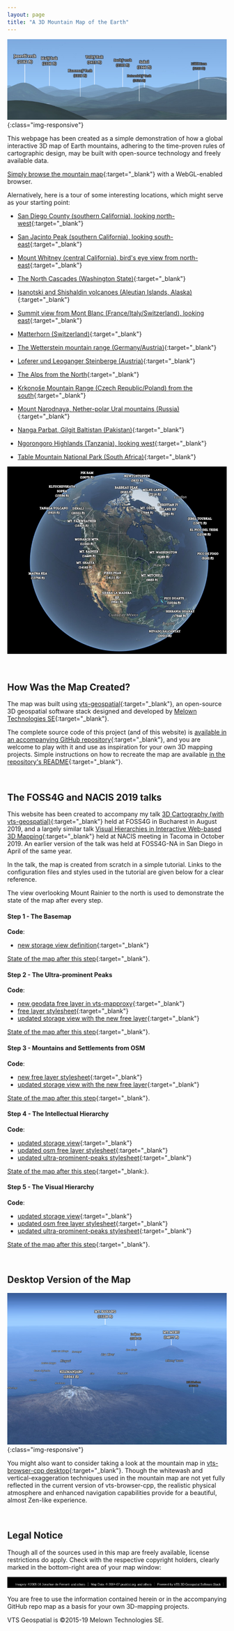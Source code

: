 ```yaml
---
layout: page
title: "A 3D Mountain Map of the Earth"
---
```


![Panorama of Lusatia](media/lusatia.jpg){:class="img-responsive"}

This webpage has been created as a simple demonstration of how a global
interactive 3D map of Earth mountains, adhering to the time-proven rules of
cartographic design, may be built with open-source technology and freely
available data.

[Simply browse the mountain map][1]{:target="_blank"} with a WebGL-enabled browser. 

Alernatively, here is a tour of some interesting locations, which might
serve as your starting point:

* [San Diego County (southern California), looking north-west][3]{:target="_blank"}

* [San Jacinto Peak (southern California), looking south-east][14]{:target="_blank"}

* [Mount Whitney (central California), bird's eye view from north-east][11]{:target="_blank"}

* [The North Cascades (Washington State)][9]{:target="_blank"}

* [Isanotski and Shishaldin volcanoes (Aleutian Islands, Alaska)][13]{:target="_blank"}

* [Summit view from Mont Blanc (France/Italy/Switzerland), looking east][15]{:target="_blank"}

* [Matterhorn (Switzerland)][7]{:target="_blank"}

* [The Wetterstein mountain range (Germany/Austria)][5]{:target="_blank"}

* [Loferer und Leoganger Steinberge (Austria)][6]{:target="_blank"}

* [The Alps from the North][8]{:target="_blank"}

* [Krkonoše Mountain Range (Czech Republic/Poland) from the south][18]{:target="_blank"}

* [Mount Narodnaya, Nether-polar Ural mountains (Russia)][12]{:target="_blank"}

* [Nanga Parbat, Gilgit Baltistan (Pakistan)][16]{:target="_blank"}

* [Ngorongoro Highlands (Tanzania), looking west][4]{:target="_blank"}

* [Table Mountain National Park (South Africa)][17]{:target="_blank"}


[![A 3D Mountain Map of the Earth](https://github.com/ondra-prochazka/a-3d-mountain-map/raw/master/media/a-3d-mountain-map.jpg)](https://cdn.tspl.re/store/a-3d-mountain-map/map-config/map/)

<br/>

## How Was the Map Created?

The map was built using [vts-geospatial][19]{:target="_blank"}, an
open-source 3D geospatial software stack designed and developed by [Melown
Technologies SE][20]{:target="_blank"}.

The complete source code of this project (and of this website) is [available
in an accompanying GitHub repository][21]{:target="_blank"}, and you are
welcome to play with it and use as inspiration for your own 3D mapping projects. 
Simple instructions on how to recreate the map are available [in the
repository's
README][22]{:target="_blank"}.

<br/>

## The FOSS4G and NACIS 2019 talks

This website has been created to accompany my talk [3D Cartography (with
vts-geospatial)][41]{:target="_blank"} held at FOSS4G in Bucharest in
August 2019, and a largely similar talk [Visual Hierarchies in Interactive
Web-based 3D Mapping][42]{:target="_blank"} held at NACIS meeting in Tacoma in
October 2019.  An earlier version of the talk was held at FOSS4G-NA in San
Diego in April of the same year.

In the talk, the map is created from scratch in a simple tutorial. Links to the
configuration files and styles used in the tutorial are given below for a
clear reference.

The view overlooking Mount Rainier to the north is used to demonstrate the
state of the map after every step.

#### Step 1 - The Basemap

**Code**: 

 * [new storage view definition][28]{:target="_blank"}

[State of the map after this step][23]{:target="_blank"}. 
    
#### Step 2 - The Ultra-prominent Peaks

**Code**: 

 * [new geodata free layer in vts-mapproxy][29]{:target="_blank"}
 * [free layer stylesheet][30]{:target="_blank"}
 * [updated storage view with the new free layer][31]{:target="_blank"}

[State of the map after this step][24]{:target="_blank"}.

#### Step 3 - Mountains and Settlements from OSM

**Code**: 

 * [new free layer stylesheet][32]{:target="_blank"}
 * [updated storage view with the new free layer][33]{:target="_blank"}

[State of the map after this step][25]{:target="_blank"}.

#### Step 4 - The Intellectual Hierarchy

**Code**: 

 * [updated storage view][34]{:target="_blank"}
 * [updated osm free layer stylesheet][35]{:target="_blank"}
 * [updated ultra-prominent-peaks stylesheet][36]{:target="_blank"}

[State of the map after this step][26]{:target="_blank:}.

#### Step 5 - The Visual Hierarchy

**Code**: 

 * [updated storage view][37]{:target="_blank"}
 * [updated osm free layer stylesheet][38]{:target="_blank"}
 * [updated ultra-prominent-peaks stylesheet][39]{:target="_blank"}

[State of the map after this step][27]{:target="_blank"}.

<br/>

## Desktop Version of the Map

![Kilimanjaro and Meru in vts-desktop-cpp](media/kilimanjaro.jpg){:class="img-responsive"}


You might also want to consider taking a look at the mountain map in
[vts-browser-cpp desktop][2]{:target="_blank"}.  Though the whitewash and
vertical-exaggeration techniques used in the mountain map are not yet fully
reflected in the current version of vts-browser-cpp, the realistic physical
atmosphere and enhanced navigation capabilities provide for a beautiful,
almost Zen-like experience.

<br/>

## Legal Notice

Though all of the sources used in this map are freely available, license
restrictions do apply.  Check with the respective copyright holders, clearly
marked in the bottom-right area of your map window:

![Credits section in vts-browser-js][40]

You are free to use the information contained herein or in the accompanying
GitHub repo map as a basis for your own 3D-mapping projects.   

VTS Geospatial is &copy;2015-19 Melown Technologies SE. 


[1]: https://cdn.tspl.re/store/a-3d-mountain-map/map-config/map
[2]: https://github.com/melowntech/vts-browser-cpp
[3]: https://cdn.tspl.re/store/a-3d-mountain-map/map-config/map/?pos=obj,-117.150264,32.638531,fix,-23.13,-316.06,-14.07,0.00,18379.80,45.00
[4]: https://cdn.tspl.re/store/a-3d-mountain-map/map-config/map/?pos=obj,35.651614,-3.231357,fix,1890.99,-266.45,-20.74,0.00,61778.30,45.00
[5]: https://cdn.tspl.re/store/a-3d-mountain-map/map-config/map/?pos=obj,11.089189,47.412804,fix,1744.54,-151.48,-18.03,0.00,14002.15,30.00
[6]: https://cdn.tspl.re/store/a-3d-mountain-map/map-config/map/?pos=obj,12.660472,47.538069,fix,1562.45,-169.85,-49.46,0.00,14837.81,45.00
[7]: https://cdn.tspl.re/store/a-3d-mountain-map/map-config/map/?pos=obj,7.658566,45.976451,fix,3351.14,-121.61,-11.37,0.00,6569.63,45.00
[8]: https://cdn.tspl.re/store/a-3d-mountain-map/map-config/map/?pos=obj,9.741529,46.375075,fix,1656.35,162.52,-11.51,0.00,376412.97,45.00
[9]: https://cdn.tspl.re/store/a-3d-mountain-map/map-config/map/?pos=obj,-121.281926,48.698838,fix,929.49,-164.09,-16.84,0.00,24990.72,45.00
[10]: https://cdn.tspl.re/store/a-3d-mountain-map/map-config/map/?pos=obj,-71.881911,42.998033,fix,448.05,-108.77,-15.28,0.00,1659.18,45.00
[11]: https://cdn.tspl.re/store/a-3d-mountain-map/map-config/map/?pos=obj,-118.290146,36.565113,fix,3285.46,-133.40,-25.09,0.00,33347.92,45.00
[12]: https://cdn.tspl.re/store/a-3d-mountain-map/map-config/map/?pos=obj,60.186279,65.015886,fix,1113.67,-38.53,-24.29,0.00,18695.90,45.00
[13]: https://cdn.tspl.re/store/a-3d-mountain-map/map-config/map/?pos=obj,-163.780048,54.779658,fix,543.82,-113.39,-22.98,0.00,28491.67,55.00
[14]: https://cdn.tspl.re/store/a-3d-mountain-map/map-config/map/?pos=obj,-116.685494,33.814871,fix,3032.20,-143.62,-22.57,0.00,28164.69,45.00
[15]: https://cdn.tspl.re/store/a-3d-mountain-map/map-config/map/?pos=obj,6.864492,45.832796,fix,4932.53,57.99,-9.52,0.00,624.62,30.00
[16]: https://cdn.tspl.re/store/a-3d-mountain-map/map-config/map/?pos=obj,74.611231,35.213436,fix,4823.86,-19.87,-8.59,0.00,17007.26,75.00
[17]: https://cdn.tspl.re/store/a-3d-mountain-map/map-config/map/?pos=obj,18.363182,-34.018678,fix,221.15,25.33,-44.46,0.00,14549.58,75.00
[18]: https://cdn.tspl.re/store/a-3d-mountain-map/map-config/map/?pos=obj,15.560333,50.620320,fix,590.24,14.44,-16.56,0.00,8637.47,75.00
[19]: https://vtsdocs.melown.com/
[20]: https://www.melown.com/
[21]: https://github.com/ondra-prochazka/a-3d-mountain-map
[22]: https://github.com/ondra-prochazka/a-3d-mountain-map/blob/master/README.md
[23]: https://cdn.tspl.re/store/a-3d-mountain-map/map-config/map-step1/?pos=obj,-121.965107,47.040840,fix,761.16,-24.23,-7.90,0.00,33793.24,45.00
[24]: https://cdn.tspl.re/store/a-3d-mountain-map/map-config/map-step2/?pos=obj,-121.965107,47.040840,fix,761.16,-24.23,-7.90,0.00,33793.24,45.00
[25]: https://cdn.tspl.re/store/a-3d-mountain-map/map-config/map-step3/?pos=obj,-121.965107,47.040840,fix,761.16,-24.23,-7.90,0.00,33793.24,45.00
[26]: https://cdn.tspl.re/store/a-3d-mountain-map/map-config/map-step4/?pos=obj,-121.965107,47.040840,fix,761.16,-24.23,-7.90,0.00,33793.24,45.00
[27]: https://cdn.tspl.re/store/a-3d-mountain-map/map-config/map-step5/?pos=obj,-121.965107,47.040840,fix,761.16,-24.23,-7.90,0.00,33793.24,45.00
[28]: https://raw.githubusercontent.com/ondra-prochazka/a-3d-mountain-map/master/var_vts_store_a-3d-mountain-map_map-config/map-step1
[29]: https://raw.githubusercontent.com/ondra-prochazka/a-3d-mountain-map/master/etc_vts_mapproxy_a-3d-mountain-map_d/peaklist-org-ultras.json
[30]: https://raw.githubusercontent.com/ondra-prochazka/a-3d-mountain-map/master/var_vts_store_a-3d-mountain-map_stylesheet/map-peaklist-org-ultras-step2.style
[31]: https://raw.githubusercontent.com/ondra-prochazka/a-3d-mountain-map/master/var_vts_store_a-3d-mountain-map_map-config/map-step2 
[32]: https://raw.githubusercontent.com/ondra-prochazka/a-3d-mountain-map/master/var_vts_store_a-3d-mountain-map_stylesheet/map-osm-maptiler-step3.style
[33]: https://raw.githubusercontent.com/ondra-prochazka/a-3d-mountain-map/master/var_vts_store_a-3d-mountain-map_map-config/map-step3
[34]: https://raw.githubusercontent.com/ondra-prochazka/a-3d-mountain-map/master/var_vts_store_a-3d-mountain-map_map-config/map-step4
[35]: https://raw.githubusercontent.com/ondra-prochazka/a-3d-mountain-map/master/var_vts_store_a-3d-mountain-map_stylesheet/map-osm-maptiler-step4.style
[36]: https://raw.githubusercontent.com/ondra-prochazka/a-3d-mountain-map/master/var_vts_store_a-3d-mountain-map_stylesheet/map-peaklist-org-ultras-step4.style
[37]: https://raw.githubusercontent.com/ondra-prochazka/a-3d-mountain-map/master/var_vts_store_a-3d-mountain-map_map-config/map-step5
[38]: https://raw.githubusercontent.com/ondra-prochazka/a-3d-mountain-map/master/var_vts_store_a-3d-mountain-map_stylesheet/map-osm-maptiler-step5.style
[39]: https://raw.githubusercontent.com/ondra-prochazka/a-3d-mountain-map/master/var_vts_store_a-3d-mountain-map_stylesheet/map-peaklist-org-ultras-step5.style
[40]: https://github.com/ondra-prochazka/a-3d-mountain-map/raw/master/media/credits.png
[41]: https://drive.google.com/open?id=1493pPjh6DAg6jdtYBKMpAvr3w7mVaFHp
[42]: https://drive.google.com/open?id=1L6FRsVFXVWwv9UZ8Te2ioFaPginZovTv